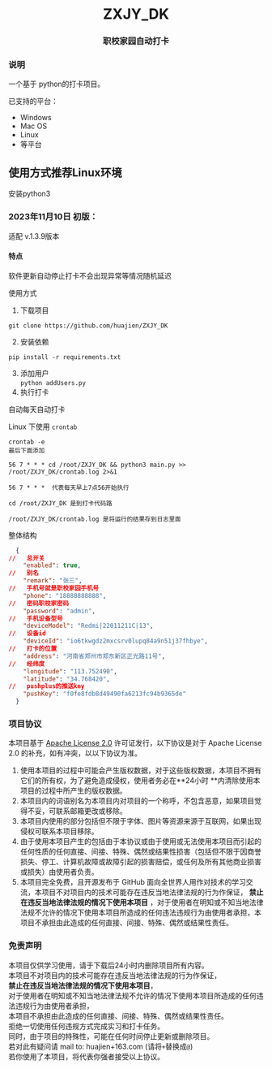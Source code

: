 <h1 align="center">ZXJY_DK</h3>

<h3 align="center">职校家园自动打卡</h3>

### 说明

一个基于 python的打卡项目。

已支持的平台：

- Windows
- Mac OS
- Linux
- 等平台

## 使用方式推荐Linux环境

安装python3

### 2023年11月10日 初版：

适配
v.1.3.9版本

#### 特点

软件更新自动停止打卡不会出现异常等情况随机延迟

使用方式

1. 下载项目

```
git clone https://github.com/huajien/ZXJY_DK
```

2. 安装依赖 <br>

  ```
pip install -r requirements.txt
  ```
3. 添加用户 <br>
`python addUsers.py`
4. 执行打卡 <br>

自动每天自动打卡

Linux 下使用 `crontab`
```
crontab -e
最后下面添加

56 7 * * * cd /root/ZXJY_DK && python3 main.py >> /root/ZXJY_DK/crontab.log 2>&1

56 7 * * *  代表每天早上7点56开始执行

cd /root/ZXJY_DK 是到打卡代码路

/root/ZXJY_DK/crontab.log 是将运行的结果存到日志里面
```


  整体结构
```json
  {
//   总开关
    "enabled": true,
//   别名
    "remark": "张三",
//   手机号就是职校家园手机号
    "phone": "18888888888",
//   密码职校家密码
    "password": "admin",
//   手机设备型号
    "deviceModel": "Redmi|22011211C|13",
//   设备id
    "deviceId": "io6tkwgdz2mxcsrv0lupq84a9n51j37fhbye",
//   打卡的位置
    "address": "河南省郑州市郑东新区正光路11号",
//   经纬度
    "longitude": "113.752490",
    "latitude": "34.768420",
//   pushplus的推送key
    "pushKey": "f0fe8fdb8d49490fa6213fc94b9365de"
  }
```
### 项目协议

本项目基于 [Apache License 2.0](https://github.com/huajien/ZXJY_DK/blob/main/LICENSE) 许可证发行，以下协议是对于 Apache
License 2.0 的补充，如有冲突，以以下协议为准。

1. 使用本项目的过程中可能会产生版权数据，对于这些版权数据，本项目不拥有它们的所有权，为了避免造成侵权，使用者务必在**24小时
   **内清除使用本项目的过程中所产生的版权数据。
2. 本项目内的词语别名为本项目内对项目的一个称呼，不包含恶意，如果项目觉得不妥，可联系邮箱更改或移除。
3. 本项目内使用的部分包括但不限于字体、图片等资源来源于互联网，如果出现侵权可联系本项目移除。
4. 由于使用本项目产生的包括由于本协议或由于使用或无法使用本项目而引起的任何性质的任何直接、间接、特殊、偶然或结果性损害（包括但不限于因商誉损失、停工、计算机故障或故障引起的损害赔偿，或任何及所有其他商业损害或损失）由使用者负责。
5. 本项目完全免费，且开源发布于 GitHub 面向全世界人用作对技术的学习交流，本项目不对项目内的技术可能存在违反当地法律法规的行为作保证，
   **禁止在违反当地法律法规的情况下使用本项目**
   ，对于使用者在明知或不知当地法律法规不允许的情况下使用本项目所造成的任何违法违规行为由使用者承担，本项目不承担由此造成的任何直接、间接、特殊、偶然或结果性责任。

### 免责声明

本项目仅供学习使用，请于下载后24小时内删除项目所有内容。<br>
本项目不对项目内的技术可能存在违反当地法律法规的行为作保证，<br>
**禁止在违反当地法律法规的情况下使用本项目**，<br>
对于使用者在明知或不知当地法律法规不允许的情况下使用本项目所造成的任何违法违规行为由使用者承担，<br>
本项目不承担由此造成的任何直接、间接、特殊、偶然或结果性责任。<br>
拒绝一切使用任何违规方式完成实习和打卡任务。<br>
同时，由于项目的特殊性，可能在任何时间停止更新或删除项目。<br>
若对此有疑问请 mail to: huajien+163.com (请将`+`替换成`@`)<br>
若你使用了本项目，将代表你强者接受以上协议。